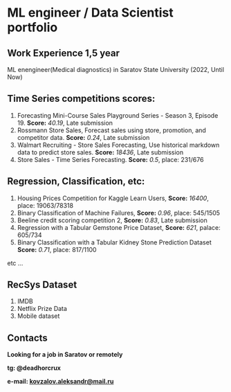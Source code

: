 # ML engineer / Data Scientist portfolio
## Work Experience 1,5 year
ML enengineer(Medical diagnostics) in Saratov State University (2022, Until Now)
## Time Series competitions scores:
1. Forecasting Mini-Course Sales Playground Series - Season 3, Episode 19. **Score:** *40.19*, Late submission
2. Rossmann Store Sales, Forecast sales using store, promotion, and competitor data. **Score:** *0.24*, Late submission
3. Walmart Recruiting - Store Sales Forecasting, Use historical markdown data to predict store sales. **Score:** *18436*, Late submission
4. Store Sales - Time Series Forecasting. **Score:** *0.5*, place: 231/676
## Regression, Classification, etc: 
1. Housing Prices Competition for Kaggle Learn Users, **Score:** *16400*, place: 19063/78318
2. Binary Classification of Machine Failures, **Score:** *0.96*, place: 545/1505
3. Beeline credit scoring competition 2, **Score:** *0.83*, Late submission
4. Regression with a Tabular Gemstone Price Dataset, **Score:** *621*, palace: 605/734
5. Binary Classification with a Tabular Kidney Stone Prediction Dataset **Score:** *0.71*, place: 817/1100

etc ...
## RecSys Dataset
1. IMDB
2. Netflix Prize Data
3. Mobile dataset
## Contacts
**Looking for a job in Saratov or remotely**

**tg: @deadhorcrux**

**e-mail: kovzalov.aleksandr@mail.ru**

